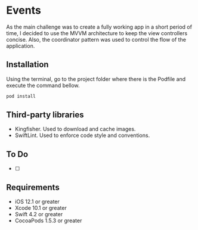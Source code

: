 # Events

As the main challenge was to create a fully working app in a short period of time, I decided to use the MVVM architecture to keep the view controllers concise. Also, the coordinator pattern was used to control the flow of the application.

## Installation

Using the terminal, go to the project folder where there is the Podfile and execute the command bellow.
``` sh
pod install
```
## Third-party libraries
- Kingfisher. Used to download and cache images.
- SwiftLint. Used to enforce code style and conventions.

## To Do

- [ ] 

## Requirements
- iOS 12.1 or greater
- Xcode 10.1 or greater
- Swift 4.2 or greater 
- CocoaPods 1.5.3 or greater

